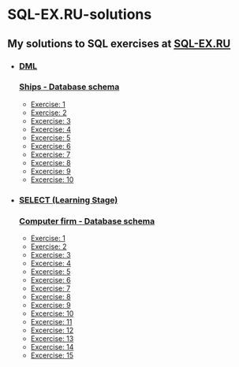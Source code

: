 # SQL-EX.RU-solutions
<!DOCTYPE html>
<html>
	<head>
	</head>
	<body>
		<h2>My solutions to SQL exercises at <a href="http://www.sql-ex.ru">SQL-EX.RU</a></h2>
		<ul>			
			<li><h3><a href="https://github.com/dat-mc/SQL-EX.RU-solutions/tree/main/DML)">DML</a></h3>
				<h3><a href="https://www.sql-ex.ru/help/select13.php#db_3">Ships - Database schema</a></h3>
				<ul>
					<li><a href="https://github.com/dat-mc/SQL-EX.RU-solutions/blob/main/DML/Exercise:%201.sql">Exercise: 1</a></li>
					<li><a href="https://github.com/dat-mc/SQL-EX.RU-solutions/blob/main/DML/Exercise:%202.sql">Exercise: 2</a></li>
					<li><a href="https://github.com/dat-mc/SQL-EX.RU-solutions/blob/main/DML/Exercise:%203.sql">Excercise: 3</a></li>
					<li><a href="https://github.com/dat-mc/SQL-EX.RU-solutions/blob/main/DML/Exercise:%204.sql">Excercise: 4</a></li>
					<li><a href="https://github.com/dat-mc/SQL-EX.RU-solutions/blob/main/DML/Exercise:%205.sql">Excercise: 5</a></li>
					<li><a href="https://github.com/dat-mc/SQL-EX.RU-solutions/blob/main/DML/Exercise:%206.sql">Excercise: 6</a></li>
					<li><a href="https://github.com/dat-mc/SQL-EX.RU-solutions/blob/main/DML/Exercise:%207.sql">Excercise: 7</a></li>
					<li><a href="https://github.com/dat-mc/SQL-EX.RU-solutions/blob/main/DML/Exercise:%208.sql">Excercise: 8</a></li>
					<li><a href="https://github.com/dat-mc/SQL-EX.RU-solutions/blob/main/DML/Exercise:%209.sql">Excercise: 9</a></li>
					<li><a href="https://github.com/dat-mc/SQL-EX.RU-solutions/blob/main/DML/Exercise:%2010.sql">Excercise: 10</a></li>
				</ul>
			</li>
			<li><h3><a href="https://github.com/dat-mc/SQL-EX.RU-solutions/tree/main/SELECT%20(learning%20stage)">SELECT (Learning Stage)</a></h3>
				<h3><a href="https://www.sql-ex.ru/help/select13.php#db_1">Computer firm - Database schema</a></h3>
				<ul>
					<li><a href="https://github.com/dat-mc/SQL-EX.RU-solutions/blob/main/SELECT%20(learning%20stage)/Exercise:%201.sql">Exercise: 1</a></li>
					<li><a href="https://github.com/dat-mc/SQL-EX.RU-solutions/blob/main/SELECT%20(learning%20stage)/Exercise:%202.sql">Exercise: 2</a></li>
					<li><a href="https://github.com/dat-mc/SQL-EX.RU-solutions/blob/main/SELECT%20(learning%20stage)/Exercise:%203.sql">Excercise: 3</a></li>
					<li><a href="https://github.com/dat-mc/SQL-EX.RU-solutions/blob/main/SELECT%20(learning%20stage)/Exercise:%204.sql">Excercise: 4</a></li>
					<li><a href="https://github.com/dat-mc/SQL-EX.RU-solutions/blob/main/SELECT%20(learning%20stage)/Exercise:%205.sql">Excercise: 5</a></li>
					<li><a href="https://github.com/dat-mc/SQL-EX.RU-solutions/blob/main/SELECT%20(learning%20stage)/Exercise:%206.sql">Excercise: 6</a></li>
					<li><a href="https://github.com/dat-mc/SQL-EX.RU-solutions/blob/main/SELECT%20(learning%20stage)/Exercise:%207.sql">Excercise: 7</a></li>
					<li><a href="https://github.com/dat-mc/SQL-EX.RU-solutions/blob/main/SELECT%20(learning%20stage)/Exercise:%208.sql">Excercise: 8</a></li>
					<li><a href="https://github.com/dat-mc/SQL-EX.RU-solutions/blob/main/SELECT%20(learning%20stage)/Exercise:%209.sql">Excercise: 9</a></li>
					<li><a href="https://github.com/dat-mc/SQL-EX.RU-solutions/blob/main/SELECT%20(learning%20stage)/Exercise:%2010.sql">Excercise: 10</a></li>
					<li><a href="https://github.com/dat-mc/SQL-EX.RU-solutions/blob/main/SELECT%20(learning%20stage)/Exercise:%2011.sql">Excercise: 11</a></li>
					<li><a href="https://github.com/dat-mc/SQL-EX.RU-solutions/blob/main/SELECT%20(learning%20stage)/Exercise:%2012.sql">Excercise: 12</a></li>
					<li><a href="https://github.com/dat-mc/SQL-EX.RU-solutions/blob/main/SELECT%20(learning%20stage)/Exercise:%2013.sql">Excercise: 13</a></li>
					<li><a href="https://github.com/dat-mc/SQL-EX.RU-solutions/blob/main/SELECT%20(learning%20stage)/Exercise:%2014.sql">Excercise: 14</a></li>
					<li><a href="https://github.com/dat-mc/SQL-EX.RU-solutions/blob/main/SELECT%20(learning%20stage)/Exercise:%2015.sql">Excercise: 15</a></li>
				</ul>
			</li>			
		</ul>
	</body>
</html>
